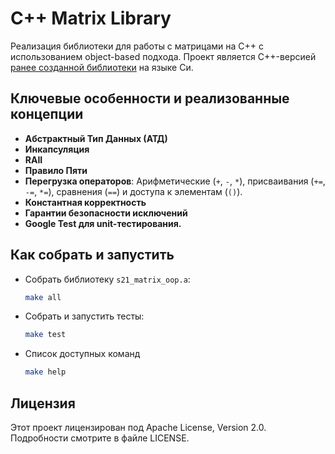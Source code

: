 # C++ Matrix Library

Реализация библиотеки для работы с матрицами на C++ с использованием object-based подхода. Проект является C++-версией [ранее созданной библиотеки](https://github.com/vgy789/matrix-library-s21) на языке Си.

## Ключевые особенности и реализованные концепции

- **Абстрактный Тип Данных (АТД)**
- **Инкапсуляция**
- **RAII**
- **Правило Пяти**
- **Перегрузка операторов**: Арифметические (`+`, `-`, `*`), присваивания (`+=`, `-=`, `*=`), сравнения (`==`) и доступа к элементам (`()`).
- **Константная корректность**
- **Гарантии безопасности исключений**
- **Google Test для unit-тестирования.**

## Как собрать и запустить

- Собрать библиотеку `s21_matrix_oop.a`:
  ```sh
  make all
  ```
- Собрать и запустить тесты:
  ```sh
  make test
  ```

- Список доступных команд 
  ```sh
  make help
  ```

## Лицензия
Этот проект лицензирован под Apache License, Version 2.0. Подробности смотрите в файле LICENSE.
